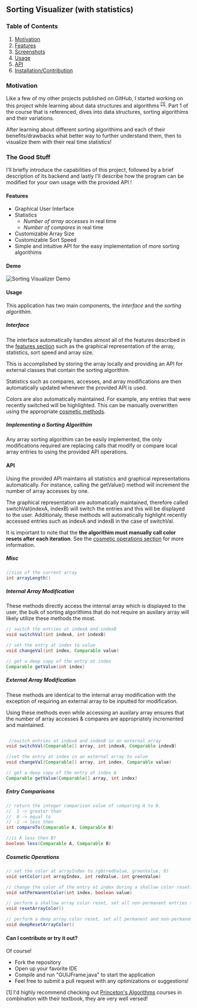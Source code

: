 ## Sorting Visualizer (with statistics)

### Table of Contents
1. [Motivation](#Motivation)
2. [Features](#Features)
3. [Screenshots](#Screenshots)
4. [Usage](#Usage)
5. [API](#API)
6. [Installation/Contribution](#Can-I-contribute-or-try-it-out)

### Motivation
Like a few of my other projects published on GitHub, I started working on this project while learning about data structures and algorithms <sup>[[1]](#1)</sup>. Part 1 of the course that is referenced, dives into data structures, sorting algorithims and their variations.

After learning about different sorting algorithims and each of their benefits/drawbacks what better way to further understand them, then to visualize them with their real time statistics!


### The Good Stuff
I'll briefly introduce the capabilities of this project, followed by a brief description of its backend and lastly I'll describe how the program can be modified for your own usage with the provided API !

#### Features
- Graphical User Interface
- Statistics 
   - _Number of array accesses_ in real time
   - _Number of compares_ in real time
- Customizable Array Size
- Customizable Sort Speed
- Simple and intuitive API for the easy implementation of more sorting algorithims



#### Demo
![Sorting Visualizer Demo](https://user-images.githubusercontent.com/61364811/103180041-f71e8e80-485f-11eb-8100-f5244bf5324d.gif)


#### Usage
This application has two main components, the  _interface_ and the _sorting algorithim_.

##### Interface
The interface automatically handles almost all of the features described in the [features section](#Features) such as the graphical representation of the array, statistics, sort speed and array size. 

This is accomplished by storing the array locally and providing an API for external classes that contain the sorting algorithim.

Statistics such as compares, accesses, and array modifications are then automatically updated whenever the provided API is used.

Colors are also automatically maintained. For example,  any entries that were recently switched will be highlighted. This can be manually overwritten using the appropriate [cosmetic methods](#Cosmetic-Operations).

##### Implementing a Sorting Algorithim
Any array sorting algorithim can be easily implemented, the only modifications required are replacing calls that modify or compare local array entries to using the provided API operations. 


#### API
Using the provided API maintains all statistics and graphical representations automatically. For instance, calling the getValue() method will increment the number of array accesses by one.

The graphical representation are automatically maintained, therefore called switchVal(indexA, indexB) will switch the entries and this will be displayed to the user. Additionaly, these methods will automatically highlight recently accessed entries such as indexA and indexB in the case of switchVal. 

It is important to note that the **the algorithim must manually call color resets after each iteration**. See the [cosmetic operations section](#Cosmetic-Operations) for more information.

##### Misc
```java
//size of the current array 
int arrayLength()
```

##### Internal Array Modification
These methods directly access the internal array which is displayed to the user, the bulk of sorting algorithims that do not require an auxilary array will likely utilize these methods the most.

```java
// switch the entries at indexA and indexB
void switchVal(int indexA, int indexB)

// set the entry at index to value
void changeVal(int index, Comparable value)

// get a deep copy of the entry at index
Comparable getValue(int index)
```

##### External Array Modification
These methods are identical to the internal array modification with the exception of requiring an external array to be inputted for modification.

Using these methods even while accessing an auxilary array ensures that the number of array accesses & compares are appropriately incremented and maintained.
```java

 //switch entries at indexA and indexB in an external array 
void switchVal(Comparable[] array, int indexA, Comparable indexB)

//set the entry at index in an external array to value
void changeVal(Comparable[] array, int index, Comparable value)

// get a deep copy of the entry at index A
Comparable getValue(Comparable[] array, int index)
```

##### Entry Comparisons
```java
// return the integer comparison value of comparing A to B.
//  1 -> greater than
//  0 -> equal to
// -1 -> less then
int compareTo(Comparable A, Comparable B)

//is A less then B?
boolean less(Comparable A, Comparable B)
````

##### Cosmetic Operations
```java
// set the color at arrayIndex to rgb(redValue, greenValue, 0)
void setColor(int arrayIndex, int redValue, int greenValue) 

// change the color of the entry at index during a shallow color reset?
void setPermanentColor(int index, boolean value)

// perform a shallow array color reset, set all non-permanent entries to their default value rgb(0, 0, 0)
void resetArrayColor()

// perform a deep array color reset, set all permanent and non-permanent entries to their default value rgb(0, 0, 0)
void deepResetArrayColor()
```

#### Can I contribute or try it out?
Of course!  
* Fork the repository
* Open up your favorite IDE 
* Compile and run "GUIJFrame.java" to start the application
* Feel free to submit a pull request with any optimizations or suggestions!

<a id="1">[1]</a> I'd highly recommend checking out [Princeton's Algorithms](https://www.coursera.org/learn/algorithms-part1) courses in combination with their textbook, they are very well versed! 